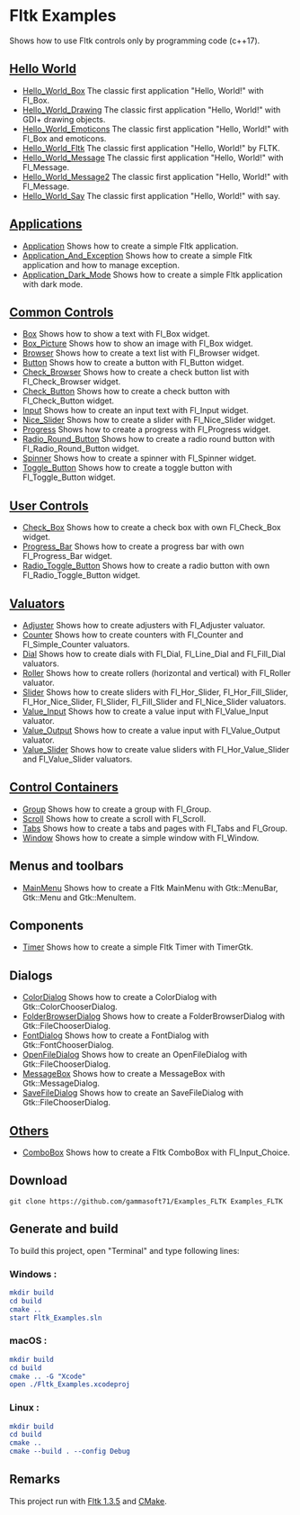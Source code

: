 
# Fltk Examples

Shows how to use Fltk controls only by programming code (c++17).

## [Hello World](src/Hello_Worlds)

* [Hello_World_Box](src/Hello_Worlds/Hello_World_Box) The classic first application "Hello, World!" with Fl_Box.
* [Hello_World_Drawing](src/Hello_Worlds/Hello_World_Drawing) The classic first application "Hello, World!" with GDI+ drawing objects.
* [Hello_World_Emoticons](src/Hello_Worlds/Hello_World_Emoticons) The classic first application "Hello, World!" with Fl_Box and emoticons.
* [Hello_World_Fltk](src/Hello_Worlds/Hello_World_Fltk) The classic first application "Hello, World!" by FLTK.
* [Hello_World_Message](src/Hello_Worlds/Hello_World_Message) The classic first application "Hello, World!" with Fl_Message.
* [Hello_World_Message2](src/Hello_Worlds/Hello_World_Message2) The classic first application "Hello, World!" with Fl_Message.
* [Hello_World_Say](src/Hello_Worlds/Hello_World_Say) The classic first application "Hello, World!" with say.

## [Applications](src/Applications)

* [Application](src/Applications/Application) Shows how to create a simple Fltk application.
* [Application_And_Exception](src/Applications/Application_And_Exception) Shows how to create a simple Fltk application and how to manage exception.
* [Application_Dark_Mode](src/Applications/Application_Dark_Mode) Shows how to create a simple Fltk application with dark mode.

## [Common Controls](src/Common_Controls)

* [Box](src/Common_Controls/Box) Shows how to show a text with Fl_Box widget.
* [Box_Picture](src/Common_Controls/Box_Picture) Shows how to show an image with Fl_Box widget.
* [Browser](src/Common_Controls/Browser) Shows how to create a text list with Fl_Browser widget.
* [Button](src/Common_Controls/Button) Shows how to create a button with Fl_Button widget.
* [Check_Browser](src/Common_Controls/Check_Browser) Shows how to create a check button list with Fl_Check_Browser widget.
* [Check_Button](src/Common_Controls/Check_Button) Shows how to create a check button with Fl_Check_Button widget.
* [Input](src/Common_Controls/Input) Shows how to create an input text with Fl_Input widget.
* [Nice_Slider](src/Common_Controls/Nice_Slider) Shows how to create a slider with Fl_Nice_Slider widget.
* [Progress](src/Common_Controls/Progress) Shows how to create a progress with Fl_Progress widget.
* [Radio_Round_Button](src/Common_Controls/Radio_Round_Button) Shows how to create a radio round button with Fl_Radio_Round_Button widget.
* [Spinner](src/Common_Controls/Spinner) Shows how to create a spinner with Fl_Spinner widget.
* [Toggle_Button](src/Common_Controls/Toggle_Button) Shows how to create a toggle button with Fl_Toggle_Button widget.

## [User Controls](src/User_Controls)

* [Check_Box](src/User_Controls/Check_Box) Shows how to create a check box with own Fl_Check_Box widget.
* [Progress_Bar](src/User_Controls/Progress_Bar) Shows how to create a progress bar with own Fl_Progress_Bar widget.
* [Radio_Toggle_Button](src/User_Controls/Radio_Toggle_Button) Shows how to create a radio button with own Fl_Radio_Toggle_Button widget.

## [Valuators](src/Valuators)

* [Adjuster](src/Valuators/Adjuster) Shows how to create adjusters with Fl_Adjuster valuator.
* [Counter](src/Valuators/Counter) Shows how to create counters with Fl_Counter and Fl_Simple_Counter valuators.
* [Dial](src/Valuators/Dial) Shows how to create dials with Fl_Dial, Fl_Line_Dial and Fl_Fill_Dial valuators.
* [Roller](src/Valuators/Roller) Shows how to create rollers (horizontal and vertical) with Fl_Roller valuator.
* [Slider](src/Valuators/Slider) Shows how to create sliders with Fl_Hor_Slider, Fl_Hor_Fill_Slider, Fl_Hor_Nice_Slider, Fl_Slider, Fl_Fill_Slider and Fl_Nice_Slider valuators.
* [Value_Input](src/Valuators/Value_Input) Shows how to create a value input with Fl_Value_Input valuator.
* [Value_Output](src/Valuators/Value_Output) Shows how to create a value input with Fl_Value_Output valuator.
* [Value_Slider](src/Valuators/Slider) Shows how to create value sliders with Fl_Hor_Value_Slider and Fl_Value_Slider valuators.

## [Control Containers](src/Control_Containers)

* [Group](src/Control_Containers/Group) Shows how to create a group with Fl_Group.
* [Scroll](src/Control_Containers/Scroll) Shows how to create a scroll with Fl_Scroll.
* [Tabs](src/Tabs) Shows how to create a tabs and pages with Fl_Tabs and Fl_Group.
* [Window](src/Control_Containers/Window) Shows how to create a simple window with Fl_Window.

## Menus and toolbars

* [MainMenu](src/MainMenu) Shows how to create a Fltk MainMenu with Gtk::MenuBar, Gtk::Menu and Gtk::MenuItem.

## Components

* [Timer](src/Timer) Shows how to create a simple Fltk Timer with TimerGtk.

## Dialogs

* [ColorDialog](src/ColorDialog) Shows how to create a ColorDialog with Gtk::ColorChooserDialog.
* [FolderBrowserDialog](src/FolderBrowserDialog) Shows how to create a FolderBrowserDialog with Gtk::FileChooserDialog.
* [FontDialog](src/FontDialog) Shows how to create a FontDialog with Gtk::FontChooserDialog.
* [OpenFileDialog](src/OpenFileDialog) Shows how to create an OpenFileDialog with Gtk::FileChooserDialog.
* [MessageBox](src/MessageBox) Shows how to create a MessageBox with Gtk::MessageDialog.
* [SaveFileDialog](src/SaveFileDialog) Shows how to create an SaveFileDialog with Gtk::FileChooserDialog.

## [Others](src/Others)

* [ComboBox](src/Others/ComboBox) Shows how to create a Fltk ComboBox with Fl_Input_Choice.

## Download

``` shell
git clone https://github.com/gammasoft71/Examples_FLTK Examples_FLTK
```

## Generate and build

To build this project, open "Terminal" and type following lines:

### Windows :

``` cmake
mkdir build
cd build
cmake .. 
start Fltk_Examples.sln
```

### macOS :

``` cmake
mkdir build
cd build
cmake .. -G "Xcode"
open ./Fltk_Examples.xcodeproj
```


### Linux :

``` cmake
mkdir build
cd build
cmake .. 
cmake --build . --config Debug
```

## Remarks

This project run with [Fltk 1.3.5](https://www.Fltk.org) and [CMake](https://cmake.org).
